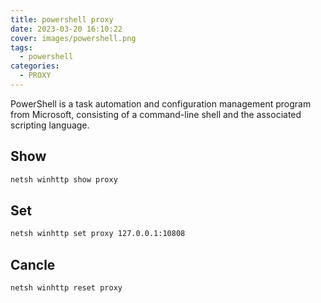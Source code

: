 ```yaml
---
title: powershell proxy
date: 2023-03-20 16:10:22
cover: images/powershell.png
tags: 
  - powershell
categories:
  - PROXY
---
```

PowerShell is a task automation and configuration management program from Microsoft, consisting of a command-line shell and the associated scripting language.

## Show
```sh
netsh winhttp show proxy
```

## Set
```sh
netsh winhttp set proxy 127.0.0.1:10808
```

## Cancle
```sh
netsh winhttp reset proxy
```
